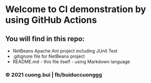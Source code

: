 # Welcome to CI demonstration by using GitHub Actions

## You will find in this repo:
* NetBeans Apache Ant project including JUnit Test
* .gitignore file for NetBeans project
* README.md - this file itself - using Markdown language
### © 2021 cuong.bui | fb/buiduccuonggg

